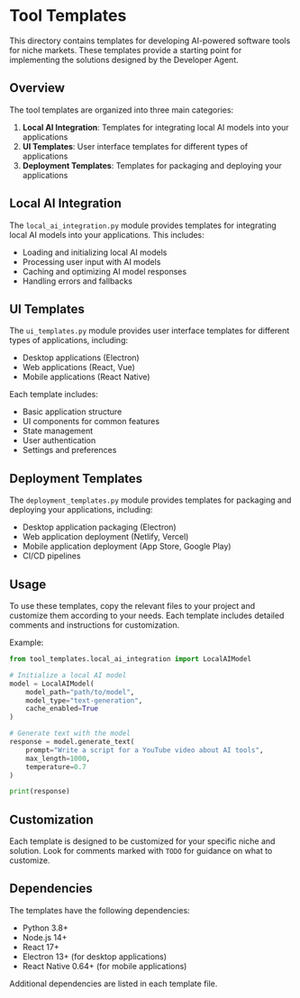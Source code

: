 # Tool Templates

This directory contains templates for developing AI-powered software tools for niche markets. These templates provide a starting point for implementing the solutions designed by the Developer Agent.

## Overview

The tool templates are organized into three main categories:

1. **Local AI Integration**: Templates for integrating local AI models into your applications
2. **UI Templates**: User interface templates for different types of applications
3. **Deployment Templates**: Templates for packaging and deploying your applications

## Local AI Integration

The `local_ai_integration.py` module provides templates for integrating local AI models into your applications. This includes:

- Loading and initializing local AI models
- Processing user input with AI models
- Caching and optimizing AI model responses
- Handling errors and fallbacks

## UI Templates

The `ui_templates.py` module provides user interface templates for different types of applications, including:

- Desktop applications (Electron)
- Web applications (React, Vue)
- Mobile applications (React Native)

Each template includes:

- Basic application structure
- UI components for common features
- State management
- User authentication
- Settings and preferences

## Deployment Templates

The `deployment_templates.py` module provides templates for packaging and deploying your applications, including:

- Desktop application packaging (Electron)
- Web application deployment (Netlify, Vercel)
- Mobile application deployment (App Store, Google Play)
- CI/CD pipelines

## Usage

To use these templates, copy the relevant files to your project and customize them according to your needs. Each template includes detailed comments and instructions for customization.

Example:

```python
from tool_templates.local_ai_integration import LocalAIModel

# Initialize a local AI model
model = LocalAIModel(
    model_path="path/to/model",
    model_type="text-generation",
    cache_enabled=True
)

# Generate text with the model
response = model.generate_text(
    prompt="Write a script for a YouTube video about AI tools",
    max_length=1000,
    temperature=0.7
)

print(response)
```

## Customization

Each template is designed to be customized for your specific niche and solution. Look for comments marked with `TODO` for guidance on what to customize.

## Dependencies

The templates have the following dependencies:

- Python 3.8+
- Node.js 14+
- React 17+
- Electron 13+ (for desktop applications)
- React Native 0.64+ (for mobile applications)

Additional dependencies are listed in each template file.
